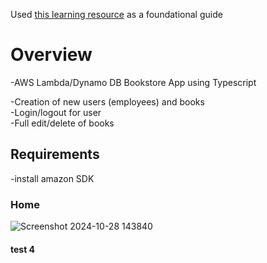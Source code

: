 Used [this learning resource](https://www.udemy.com/course/aws-typescript-cdk-serverless-react/) as a foundational guide

# Overview
-AWS Lambda/Dynamo DB Bookstore App using Typescript

-Creation of new users (employees) and books  
-Login/logout for user  
-Full edit/delete of books

## Requirements
-install amazon SDK 

### Home
![Screenshot 2024-10-28 143840](https://github.com/user-attachments/assets/9325b1b9-9ddb-493b-bd2b-6b9a158b03db)



#### test 4

